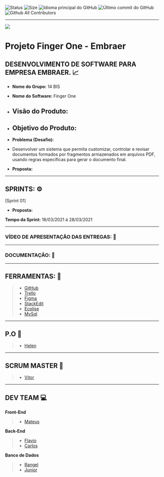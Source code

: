 ![Status]( https://img.shields.io/badge/Status-In_progress-orange.svg ) ![Size]( https://img.shields.io/github/repo-size/assenvitor/ProjetoTecSUS?color=Green&label=Repo%20Size&logo=TecSUS&logoColor=Yellow ) ![Idioma principal do GitHub]( https://img.shields.io/github/languages/top/assenvitor/ProjetoTecSUS?color=yellow&logo=Tecsus&logoColor=yellow ) ![Último commit do GitHub]( https://img.shields.io/github/last-commit/assenvitor/ProjetoTecSUS?color=blue ) ![Github All Contributors]( https://img.shields.io/github/14bis/all-contributors/all-contributors/all-contributors/master?color=lightgrey )

---

![](https://drive.google.com/file/d/1PVoEqolvYQ2etWT8VPmGx7RBifngu_Za/view?usp=sharing)

# Projeto Finger One - Embraer 

## DESENVOLVIMENTO DE SOFTWARE PARA EMPRESA EMBRAER. :chart_with_upwards_trend:

- **Nome do Grupo:** 14 BIS
- **Nome do Software:**  Finger One
- **Visão do Produto:** 
   -   
  
 - **Objetivo do Produto:** 
   -
  
- **Problema (Desafio):** 

- Desenvolver um sistema que permita customizar, controlar e revisar documentos formados por fragmentos armazenados em arquivos PDF, usando regras especificas para gerar o documento final.

- **Proposta:**


---

## SPRINTS: :gear:

[Sprint 01]


- **Proposta:**


**Tempo da Sprint:** 18/03/2021 á 28/03/2021

---

### VÍDEO DE APRESENTAÇÃO DAS ENTREGAS: :movie_camera:



---
### DOCUMENTAÇÃO: :book: 

---
## FERRAMENTAS: :wrench:
> - [GitHub](https://github.com/assenvitor/ProjetoTecSUS)
> - [Trello](https://trello.com)
> - [Figma](https://www.figma.com/)
> - [StackEdit]( https://stackedit.io/)
> - [Ecplise](https://www.eclipse.org/downloads/)
> - [MySql](https://www.mysql.com/)

---
## P.O :dart:

> - [Helen](https://github.com/HelenAlevato)

 ---
## SCRUM MASTER :robot:

> - [Vitor](https://github.com/assenvitor)

---
## DEV TEAM :computer: 
**Front-End**
> - [Mateus](https://github.com/mateuscamargo)

**Back-End**
> - [Flavio](https://github.com/flavioalepereira)
> - [Carlos](https://github.com/chdsLopes)

**Banco de Dados**
> - [Rangel](https://github.com/rangelandrade)
> - [Junior](https://github.com/joseforneiro)









<!--stackedit_data:
eyJoaXN0b3J5IjpbMTM3MTE3NzQ1Miw5OTY4OTUzMzQsOTk2OD
k1MzM0LC03NjEzNjE0NDEsLTE2ODE5MTY3MTUsNDYyNzE0NzIy
LDU3NjI3MDM1NSwxMTA0NDA3NjYyLDE2NTI2MDkxNjIsOTkyNT
QwODMwLC0xMzE3NzQzOTQ0LC0xMDI1MDQzNDM5LDU5MzI1NDc2
OCwtMTYxNDI3Nzk2OSwtMTQ3ODQwNTU1LDExOTQwMjQ0MjUsMj
gyMDk2ODk3LC0zODQxNzQ4NSwtNDQ3MDg2ODU0LDEzOTMxMDk4
NzddfQ==
-->